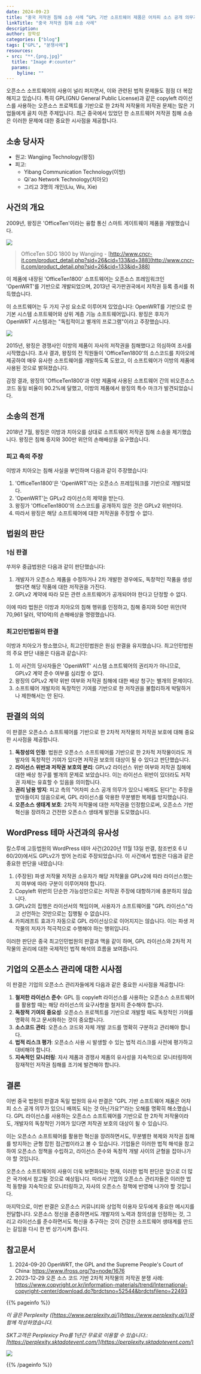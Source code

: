 ```yaml
---
date: 2024-09-23
title: "중국 저작권 침해 소송 사례 “GPL 기반 소프트웨어 제품은 어차피 소스 공개 의무가 있으니 배껴도 되는 것 아닌가요?"
linkTitle: "중국 저작권 침해 소송 사례"
description: 
author: 장학성
categories: ["blog"]
tags: ["GPL", "분쟁사례"]
resources:
- src: "**.{png,jpg}"
  title: "Image #:counter"
  params:
    byline: ""
---
```


오픈소스 소프트웨어의 사용이 널리 퍼지면서, 이와 관련된 법적 문제들도 점점 더 복잡해지고 있습니다. 특히 GPL(GNU General Public License)과 같은 copyleft 라이선스를 사용하는 오픈소스 프로젝트를 기반으로 한 2차적 저작물의 저작권 문제는 많은 기업들에게 골치 아픈 주제입니다. 최근 중국에서 있었던 한 소프트웨어 저작권 침해 소송은 이러한 문제에 대한 중요한 시사점을 제공합니다.

## 소송 당사자

- 원고: Wangjing Technology(왕징)
- 피고:
    - Yibang Communication Technology(이방)
    - Qi'ao Network Technology(치아오)
    - 그리고 3명의 개인(Liu, Wu, Xie)

## 사건의 개요

2009년, 왕징은 'OfficeTen'이라는 융합 통신 스마트 게이트웨이 제품을 개발했습니다. 

![](./1800.png)

> OfficeTen SDG 1800 by Wangjing - [http://www.cncr-it.com/product_detail.php?sid=26&cid=133&id=388](http://www.cncr-it.com/product_detail.php?sid=26&cid=133&id=388)

이 제품에 내장된 'OfficeTen1800' 소프트웨어는 오픈소스 프레임워크인 'OpenWRT'를 기반으로 개발되었으며, 2013년 국가판권국에서 저작권 등록 증서를 취득했습니다.

이 소프트웨어는 두 가지 구성 요소로 이루어져 있었습니다: OpenWRT를 기반으로 한 기본 시스템 소프트웨어와 상위 계층 기능 소프트웨어입니다. 왕징은 후자가 OpenWRT 시스템과는 "독립적이고 별개의 프로그램"이라고 주장했습니다. 

![](./featured_openwrt.png)

2015년, 왕징은 경쟁사인 이방의 제품이 자사의 저작권을 침해했다고 의심하여 조사를 시작했습니다. 조사 결과, 왕징의 전 직원들이 'OfficeTen1800'의 소스코드를 치아오에 제공하여 매우 유사한 소프트웨어를 개발하도록 도왔고, 이 소프트웨어가 이방의 제품에 사용된 것으로 밝혀졌습니다.

감정 결과, 왕징의 'OfficeTen1800'과 이방 제품에 사용된 소프트웨어 간의 비오픈소스 코드 동일 비율이 90.2%에 달했고, 이방의 제품에서 왕징의 특수 마크가 발견되었습니다.

## 소송의 전개

2018년 7월, 왕징은 이방과 치아오를 상대로 소프트웨어 저작권 침해 소송을 제기했습니다. 왕징은 침해 중지와 300만 위안의 손해배상을 요구했습니다.

### 피고 측의 주장

이방과 치아오는 침해 사실을 부인하며 다음과 같이 주장했습니다:

1. 'OfficeTen1800'은 'OpenWRT'라는 오픈소스 프레임워크를 기반으로 개발되었다.
2. 'OpenWRT'는 GPLv2 라이선스의 제약을 받는다.
3. 왕징가 'OfficeTen1800'의 소스코드를 공개하지 않은 것은 GPLv2 위반이다.
4. 따라서 왕징은 해당 소프트웨어에 대한 저작권을 주장할 수 없다.

## 법원의 판단

### 1심 판결

쑤저우 중급법원은 다음과 같이 판단했습니다:

1. 개발자가 오픈소스 제품을 수정하거나 2차 개발한 경우에도, 독창적인 작품을 생성했다면 해당 작품에 대한 저작권을 가진다.
2. GPLv2 계약에 따라 모든 관련 소프트웨어가 공개되어야 한다고 단정할 수 없다.

이에 따라 법원은 이방과 치아오의 침해 행위를 인정하고, 침해 중지와 50만 위안(약 70,961 달러, 약10억)의 손해배상을 명령했습니다.

### 최고인민법원의 판결

이방과 치아오가 항소했으나, 최고인민법원은 원심 판결을 유지했습니다. 최고인민법원의 주요 판단 내용은 다음과 같습니다:

1. 이 사건의 당사자들은 'OpenWRT' 시스템 소프트웨어의 권리자가 아니므로, GPLv2 계약 준수 여부를 심리할 수 없다.
2. 왕징의 GPLv2 계약 위반 여부와 저작권 침해에 대한 배상 청구는 별개의 문제이다.
3. 소프트웨어 개발자의 독창적인 기여를 기반으로 한 저작권을 불합리하게 박탈하거나 제한해서는 안 된다.

## 판결의 의의

이 판결은 오픈소스 소프트웨어를 기반으로 한 2차적 저작물의 저작권 보호에 대해 중요한 시사점을 제공합니다.

1. **독창성의 인정**: 법원은 오픈소스 소프트웨어를 기반으로 한 2차적 저작물이라도 개발자의 독창적인 기여가 있다면 저작권 보호의 대상이 될 수 있다고 판단했습니다.
2. **라이선스 위반과 저작권 보호의 분리**: GPLv2 라이선스 위반 여부와 저작권 침해에 대한 배상 청구를 별개의 문제로 보았습니다. 이는 라이선스 위반이 있더라도 저작권 자체는 유효할 수 있음을 의미합니다.
3. **권리 남용 방지**: 피고 측의 "어차피 소스 공개 의무가 있으니 배껴도 된다"는 주장을 받아들이지 않음으로써, GPL 라이선스를 악용한 무분별한 복제를 방지했습니다.
4. **오픈소스 생태계 보호**: 2차적 저작물에 대한 저작권을 인정함으로써, 오픈소스 기반 혁신을 장려하고 건전한 오픈소스 생태계 발전을 도모했습니다.

## WordPress 테마 사건과의 유사성

칼스루에 고등법원의 WordPress 테마 사건(2020년 11월 13일 판결, 참조번호 6 U 60/20)에서도 GPLv2가 방어 논리로 주장되었습니다. 이 사건에서 법원은 다음과 같은 중요한 판단을 내렸습니다:

1. (주장된) 파생 저작물 저작권 소유자가 해당 저작물을 GPLv2에 따라 라이선스했는지 여부에 따라 구분이 이루어져야 합니다.
2. Copyleft 위반의 단순한 가능성만으로는 저작권 주장에 대항하기에 충분하지 않습니다.
3. GPLv2의 집행은 라이선서의 책임이며, 사용자가 소프트웨어를 "GPL 라이선스"라고 선언하는 것만으로는 집행될 수 없습니다.
4. 카피레프트 효과가 자동으로 GPL 라이선싱으로 이어지지는 않습니다. 이는 파생 저작물의 저자가 적극적으로 수행해야 하는 행위입니다.

이러한 판단은 중국 최고인민법원의 판결과 맥을 같이 하며, GPL 라이선스와 2차적 저작물의 권리에 대한 국제적인 법적 해석의 흐름을 보여줍니다.

## 기업의 오픈소스 관리에 대한 시사점

이 판결은 기업의 오픈소스 관리자들에게 다음과 같은 중요한 시사점을 제공합니다:

1. **철저한 라이선스 준수**: GPL 등 copyleft 라이선스를 사용하는 오픈소스 소프트웨어를 활용할 때는 해당 라이선스의 요구사항을 철저히 준수해야 합니다.
2. **독창적 기여의 중요성**: 오픈소스 프로젝트를 기반으로 개발할 때도 독창적인 기여를 명확히 하고 문서화하는 것이 중요합니다.
3. **소스코드 관리**: 오픈소스 코드와 자체 개발 코드를 명확히 구분하고 관리해야 합니다.
4. **법적 리스크 평가**: 오픈소스 사용 시 발생할 수 있는 법적 리스크를 사전에 평가하고 대비해야 합니다.
5. **지속적인 모니터링**: 자사 제품과 경쟁사 제품의 유사성을 지속적으로 모니터링하여 잠재적인 저작권 침해를 조기에 발견해야 합니다.

## 결론

이번 중국 법원의 판결과 독일 법원의 유사 판결은 "GPL 기반 소프트웨어 제품은 어차피 소스 공개 의무가 있으니 배껴도 되는 것 아닌가요?"라는 오해를 명확히 해소했습니다. GPL 라이선스를 사용하는 오픈소스 소프트웨어를 기반으로 한 2차적 저작물이라도, 개발자의 독창적인 기여가 있다면 저작권 보호의 대상이 될 수 있습니다.

이는 오픈소스 소프트웨어를 활용한 혁신을 장려하면서도, 무분별한 복제와 저작권 침해를 방지하는 균형 잡힌 접근법이라고 볼 수 있습니다. 기업들은 이러한 법적 해석을 참고하여 오픈소스 정책을 수립하고, 라이선스 준수와 독창적 개발 사이의 균형을 잡아나가야 할 것입니다.

오픈소스 소프트웨어의 사용이 더욱 보편화되는 현재, 이러한 법적 판단은 앞으로 더 많은 국가에서 참고될 것으로 예상됩니다. 따라서 기업의 오픈소스 관리자들은 이러한 법적 동향을 지속적으로 모니터링하고, 자사의 오픈소스 정책에 반영해 나가야 할 것입니다.

마지막으로, 이번 판결은 오픈소스 커뮤니티와 상업적 이용자 모두에게 중요한 메시지를 전달합니다. 오픈소스 정신을 존중하면서도 개발자의 노력과 창의성을 인정하는 것, 그리고 라이선스를 준수하면서도 혁신을 추구하는 것이 건강한 소프트웨어 생태계를 만드는 길임을 다시 한 번 상기시켜 줍니다.


## 참고문서
1. 2024-09-20 OpenWRT, the GPL and the Supreme People's Court of China: https://www.ifross.org/?q=node/1676
2. 2023-12-29 오픈 소스 코드 기반 2차적 저작물의 저작권 분쟁 사례: https://www.copyright.or.kr/information-materials/trend/International-copyright-center/download.do?brdctsno=52544&brdctsfileno=22493

{{% pageinfo %}}

*이 글은 Perplexity ([https://www.perplexity.ai/](https://www.perplexity.ai/))와 함께 작성하였습니다.*

*SKT고객은 Perplexicy Pro를 1년간 무료로 이용할 수 있습니다.: [https://perplexity.sktadotevent.com/](https://perplexity.sktadotevent.com/)*

![](./perplexity.png)

{{% /pageinfo %}}

